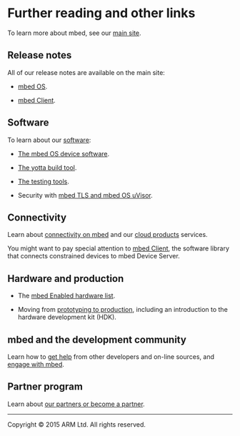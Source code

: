 # Further reading and other links

To learn more about mbed, see our [main site](http://mbed.com).

## Release notes

All of our release notes are available on the main site:

* [mbed OS](https://www.mbed.com/en/development/software/mbed-os/releases/).

* [mbed Client](https://www.mbed.com/en/development/software/mbed-client/releases/).

## Software

To learn about our [software](http://mbed.com/en/development/software/): 

* [The mbed OS device software](http://mbed.com/en/development/software/mbed-os/).

* [The yotta build tool](http://mbed.com/en/development/software/tools/yotta/).

* [The testing tools](http://mbed.com/en/development/software/tools/testing/).

* Security with [mbed TLS and mbed OS uVisor](http://mbed.com/en/technologies/security/).

## Connectivity

Learn about [connectivity on mbed](http://mbed.com/en/technologies/connectivity/) and our [cloud products](http://mbed.com/en/development/cloud/) services.

You might want to pay special attention to [mbed Client](/http://v3.mbed.com/en/development/cloud/mbed-client/), the software library that connects constrained devices to mbed Device Server.

## Hardware and production

* The [mbed Enabled hardware list](http://mbed.com/en/development/hardware/).

* Moving from [prototyping to production](http://mbed.com/en/development/hardware/prototyping-production/), including an introduction to the hardware development kit (HDK).

## mbed and the development community

Learn how to [get help](http://mbed.com/en/development/community-help/) from other developers and on-line sources, and [engage with mbed](http://mbed.com/en/about-mbed/engage-with-us/).

## Partner program

Learn about [our partners or become a partner](http://mbed.com/en/partners/).

______
Copyright © 2015 ARM Ltd. All rights reserved.
